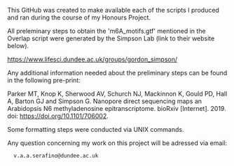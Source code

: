 This GitHub was created to make available each of the scripts I produced and ran during the course of my Honours Project.

All preleminary steps to obtain the 'm6A_motifs.gtf' mentioned in the Overlap script were generated by the Simpson Lab (link to their website below).

https://www.lifesci.dundee.ac.uk/groups/gordon_simpson/

Any additional information needed about the preliminary steps can be found in the following pre-print:

Parker MT, Knop K, Sherwood AV, Schurch NJ, Mackinnon K, Gould PD, Hall A, Barton GJ and Simpson G. Nanopore direct sequencing maps an Arabidopsis N6 methyladenosine epitranscriptome. bioRxiv [Internet]. 2019. doi: https://doi.org/10.1101/706002.

Some formatting steps were conducted via UNIX commands.

Any question concerning my work on this project will be adressed via email:

      v.a.a.serafino@dundee.ac.uk
